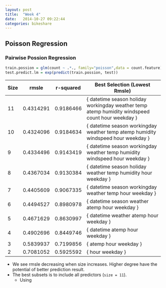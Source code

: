 ```yaml
---
layout: post
title:  "Week 4"
date:   2014-10-27 09:22:44
categories: bikeshare
---
```

## Poisson Regression ##
### Pairwise Possion Regression ###
```R
train.possion = glm(count ~ .*., family="poisson",data = count.feature)
test.predict.lm = exp(predict(train.possion, test))
```
|Size|rmsle|r-squared|Best Selection (Lowest Rmsle)|
|----|---|---|---|
| 11 | 0.4314291 | 0.9186466  |{ datetime season holiday workingday weather temp atemp humidity windspeed count hour weekday }|
| 10 | 0.4324096 | 0.9184634 |{ datetime season workingday weather temp atemp humidity windspeed hour weekday }|
| 9 | 0.4334496 | 0.9143419 |{ datetime season workingday weather temp humidity windspeed hour weekday }|
| 8 | 0.4367034 | 0.9130384 |{ datetime season holiday weather temp humidity hour weekday }|
| 7 | 0.4405609 | 0.9067335 |{ datetime season workingday weather temp hour weekday }|
| 6 | 0.4494527 | 0.8980978 |{ datetime season weather atemp hour weekday }|
| 5 | 0.4671629 | 0.8630997 |{ datetime weather atemp hour weekday }|
| 4 | 0.4902696 | 0.8449746 |{ datetime atemp hour weekday }|
| 3 | 0.5839937 | 0.7199856 |{ atemp hour weekday }|
| 2 | 0.7081052 | 0.5925592 |{ hour weekday }|

* We see rmsle decreasing when size increases. Higher degree have the potential of better prediction result.
* The best subsets is to include all predictors (`size = 11`).
  * Using  
